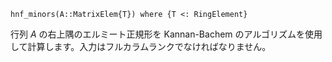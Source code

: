 ```
hnf_minors(A::MatrixElem{T}) where {T <: RingElement}
```

行列 $A$ の右上隅のエルミート正規形を Kannan-Bachem のアルゴリズムを使用して計算します。入力はフルカラムランクでなければなりません。
